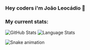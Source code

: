 ### Hey coders i'm João Leocádio 👋

### My current stats:

<img alt="GitHub Stats" src="https://github-readme-stats.vercel.app/api?username=joaoleocadio&show_icons=true&hide_border=true&theme=dark" /> 
<img alt="Language Stats" src="https://github-readme-stats.vercel.app/api/top-langs/?username=joaoleocadio&layout=compact&theme=dark&hide_border=true" />

![Snake animation](https://github.com/rafaballerini/joaoleocadio/blob/output/github-contribution-grid-snake.svg)
<!--
**joaoleocadio/joaoleocadio** is a ✨ _special_ ✨ repository because its `README.md` (this file) appears on your GitHub profile.

Here are some ideas to get you started:

- 🔭 I’m currently working on ...
- 🌱 I’m currently learning ...
- 👯 I’m looking to collaborate on ...
- 🤔 I’m looking for help with ...
- 💬 Ask me about ...
- 📫 How to reach me: ...
- 😄 Pronouns: ...
- ⚡ Fun fact: ...
-->
